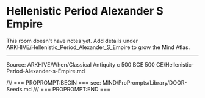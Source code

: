 # Hellenistic Period Alexander S Empire

This room doesn't have notes yet. Add details under ARKHIVE/Hellenistic_Period_Alexander_S_Empire to grow the Mind Atlas.

---
Source: ARKHIVE/When/Classical Antiquity c 500 BCE 500 CE/Hellenistic-Period-Alexander-s-Empire.md

/// === PROPROMPT:BEGIN ===
see: MIND/ProPrompts/Library/DOOR-Seeds.md
/// === PROPROMPT:END ===
